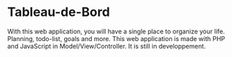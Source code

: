 # Tableau-de-Bord

With this web application, you will have a single place to organize your life. Planning, todo-list, goals and more.
This web application  is made with PHP and JavaScript in Model/View/Controller. It is still in developpement. 
